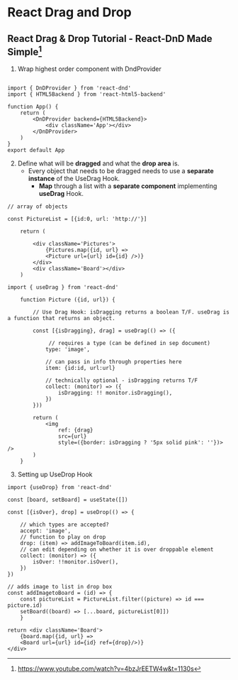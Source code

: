 # React Drag and Drop

## React Drag & Drop Tutorial - React-DnD Made Simple[^1]
[^1]: https://www.youtube.com/watch?v=4bzJrEETW4w&t=1130s

1.  Wrap highest order component with DndProvider

```js:Wrapper

import { DnDProvider } from 'react-dnd'
import { HTML5Backend } from 'react-html5-backend'

function App() {
    return (
        <DnDProvider backend={HTML5Backend}>
            <div className='App'></div>
        </DnDProvider>
    )
}
export default App
```

2. Define what will be **dragged** and what the **drop area** is.
   - Every object that needs to be dragged needs to use a **separate instance** of the UseDrag Hook.
     - **Map** through a list with a **separate component** implementing **useDrag** Hook.

```jsx:DragDrop
// array of objects

const PictureList = [{id:0, url: 'http://'}]

    return (

        <div className='Pictures'>
            {Pictures.map({id, url} =>
            <Picture url={url} id={id} />)}
        </div>
        <div className='Board'></div>
    )
```

```jsx:Picture
import { useDrag } from 'react-dnd'

    function Picture ({id, url}) {

        // Use Drag Hook: isDragging returns a boolean T/F. useDrag is a function that returns an object.

        const [{isDragging}, drag] = useDrag(() => ({

             // requires a type (can be defined in sep document)
            type: 'image',

            // can pass in info through properties here
            item: {id:id, url:url}

            // technically optional - isDragging returns T/F
            collect: (monitor) => ({
                isDragging: !! monitor.isDragging(), 
            })
        }))

        return (
            <img
                ref: {drag}
                src={url}
                style=({border: isDragging ? '5px solid pink': ''})> />
        )
    }
```

3. Setting up UseDrop Hook

```jsx:DragDrop
import {useDrop} from 'react-dnd'

const [board, setBoard] = useState([])

const [{isOver}, drop] = useDrop(() => {

    // which types are accepted?
    accept: 'image',
    // function to play on drop
    drop: (item) => addImageToBoard(item.id),
    // can edit depending on whether it is over droppable element
    collect: (monitor) => ({
        isOver: !!monitor.isOver(),
    })
})

// adds image to list in drop box 
const addImagetoBoard = (id) => {
    const pictureList = PictureList.filter((picture) => id === picture.id)
    setBoard((board) => [...board, pictureList[0]])
    }

return <div className='Board'>
    {board.map({id, url} =>
    <Board url={url} id={id} ref={drop}/>)}
</div>
```
